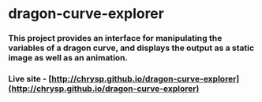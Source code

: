 # dragon-curve-explorer

### This project provides an interface for manipulating the variables of a dragon curve, and displays the output as a static image as well as an animation.

### Live site - [http://chrysp.github.io/dragon-curve-explorer](http://chrysp.github.io/dragon-curve-explorer)